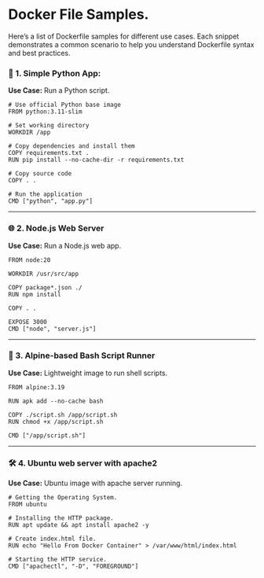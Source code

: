 # Docker File Samples.

Here’s a list of Dockerfile samples for different use cases. Each snippet demonstrates a common scenario to help you understand Dockerfile syntax and best practices.


### 🧱 1. Simple Python App: 

<b>Use Case:</b> Run a Python script.

```
# Use official Python base image
FROM python:3.11-slim

# Set working directory
WORKDIR /app

# Copy dependencies and install them
COPY requirements.txt .
RUN pip install --no-cache-dir -r requirements.txt

# Copy source code
COPY . .

# Run the application
CMD ["python", "app.py"]
```
---

### 🌐 2. Node.js Web Server
<b>Use Case:</b> Run a Node.js web app.

```
FROM node:20

WORKDIR /usr/src/app

COPY package*.json ./
RUN npm install

COPY . .

EXPOSE 3000
CMD ["node", "server.js"]
```
---

### 🧪 3. Alpine-based Bash Script Runner
<b>Use Case:</b> Lightweight image to run shell scripts.

```
FROM alpine:3.19

RUN apk add --no-cache bash

COPY ./script.sh /app/script.sh
RUN chmod +x /app/script.sh

CMD ["/app/script.sh"]
```
---
### 🛠️ 4. Ubuntu web server with apache2
<b>Use Case:</b> Ubuntu image with apache server running.
```
# Getting the Operating System.
FROM ubuntu

# Installing the HTTP package.
RUN apt update && apt install apache2 -y

# Create index.html file.
RUN echo "Hello From Docker Container" > /var/www/html/index.html

# Starting the HTTP service.
CMD ["apachectl", "-D", "FOREGROUND"]
```
